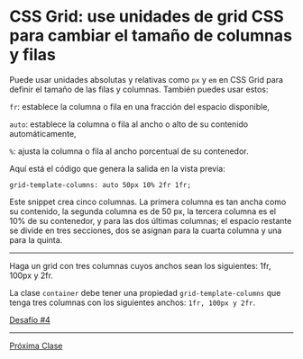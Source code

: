# CSS Grid: use unidades de grid CSS para cambiar el tamaño de columnas y filas

Puede usar unidades absolutas y relativas como `px` y `em` en CSS Grid para definir el tamaño de las filas y columnas. También puedes usar estos:

`fr`: establece la columna o fila en una fracción del espacio disponible,

`auto`: establece la columna o fila al ancho o alto de su contenido automáticamente,

`%`: ajusta la columna o fila al ancho porcentual de su contenedor.

Aquí está el código que genera la salida en la vista previa:

````
grid-template-columns: auto 50px 10% 2fr 1fr;
````

Este snippet crea cinco columnas. La primera columna es tan ancha como su contenido, la segunda columna es de 50 px, la tercera columna es el 10% de su contenedor, y para las dos últimas columnas; el espacio restante se divide en tres secciones, dos se asignan para la cuarta columna y una para la quinta.

----
Haga un grid con tres columnas cuyos anchos sean los siguientes: 1fr, 100px y 2fr.

La clase `container` debe tener una propiedad `grid-template-columns` que tenga tres columnas con los siguientes anchos: `1fr, 100px y 2fr`.

[Desafío #4](https://codepen.io/sebastiantorres86/pen/xxGEEoz)

----
[Próxima Clase](https://github.com/sebastiantorres86/Curso-CSS-Grid/blob/master/5-crear-un-gap-entre-columnas.md)